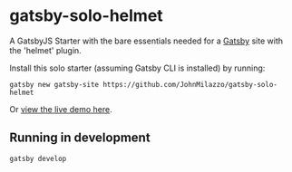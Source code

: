 # gatsby-solo-helmet

A GatsbyJS Starter with the bare essentials needed for a [Gatsby](https://www.gatsbyjs.org/) site with the 'helmet' plugin.

Install this solo starter (assuming Gatsby CLI is installed) by running:

```
gatsby new gatsby-site https://github.com/JohnMilazzo/gatsby-solo-helmet
```

Or [view the live demo here](https://gatsby-solo-helmet.netlify.com/).

## Running in development

`gatsby develop`
